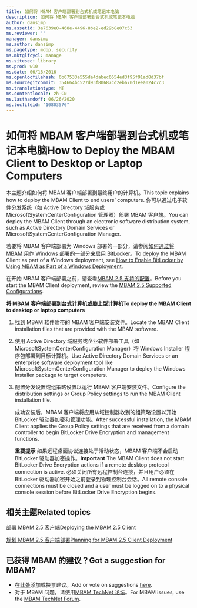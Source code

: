 ```yaml
---
title: 如何将 MBAM 客户端部署到台式机或笔记本电脑
description: 如何将 MBAM 客户端部署到台式机或笔记本电脑
author: dansimp
ms.assetid: 3a7639e0-468e-4496-8be2-ed29b8e07c53
ms.reviewer: ''
manager: dansimp
ms.author: dansimp
ms.pagetype: mdop, security
ms.mktglfcycl: manage
ms.sitesec: library
ms.prod: w10
ms.date: 06/16/2016
ms.openlocfilehash: 6b67533a555da4dabec6654ed3f95f91ad8d37bf
ms.sourcegitcommit: 354664bc527d93f80687cd2eba70d1eea024c7c3
ms.translationtype: MT
ms.contentlocale: zh-CN
ms.lasthandoff: 06/26/2020
ms.locfileid: "10803576"
---
```

# <span data-ttu-id="74ccf-103">如何将 MBAM 客户端部署到台式机或笔记本电脑</span><span class="sxs-lookup"><span data-stu-id="74ccf-103">How to Deploy the MBAM Client to Desktop or Laptop Computers</span></span>


<span data-ttu-id="74ccf-104">本主题介绍如何将 MBAM 客户端部署到最终用户的计算机。</span><span class="sxs-lookup"><span data-stu-id="74ccf-104">This topic explains how to deploy the MBAM Client to end users’ computers.</span></span> <span data-ttu-id="74ccf-105">你可以通过电子软件分发系统（如 Active Directory 域服务或 MicrosoftSystemCenterConfiguration 管理器）部署 MBAM 客户端。</span><span class="sxs-lookup"><span data-stu-id="74ccf-105">You can deploy the MBAM Client through an electronic software distribution system, such as Active Directory Domain Services or MicrosoftSystemCenterConfiguration Manager.</span></span>

<span data-ttu-id="74ccf-106">若要将 MBAM 客户端部署为 Windows 部署的一部分，请参阅[如何通过将 MBAM 用作 Windows 部署的一部分来启用 BitLocker](how-to-enable-bitlocker-by-using-mbam-as-part-of-a-windows-deploymentmbam-25.md)。</span><span class="sxs-lookup"><span data-stu-id="74ccf-106">To deploy the MBAM Client as part of a Windows deployment, see [How to Enable BitLocker by Using MBAM as Part of a Windows Deployment](how-to-enable-bitlocker-by-using-mbam-as-part-of-a-windows-deploymentmbam-25.md).</span></span>

<span data-ttu-id="74ccf-107">在开始 MBAM 客户端部署之前，请查看[MBAM 2.5 支持的配置](mbam-25-supported-configurations.md)。</span><span class="sxs-lookup"><span data-stu-id="74ccf-107">Before you start the MBAM Client deployment, review the [MBAM 2.5 Supported Configurations](mbam-25-supported-configurations.md).</span></span>

**<span data-ttu-id="74ccf-108">将 MBAM 客户端部署到台式计算机或膝上型计算机</span><span class="sxs-lookup"><span data-stu-id="74ccf-108">To deploy the MBAM Client to desktop or laptop computers</span></span>**

1.  <span data-ttu-id="74ccf-109">找到 MBAM 软件附带的 MBAM 客户端安装文件。</span><span class="sxs-lookup"><span data-stu-id="74ccf-109">Locate the MBAM Client installation files that are provided with the MBAM software.</span></span>

2.  <span data-ttu-id="74ccf-110">使用 Active Directory 域服务或企业软件部署工具（如 MicrosoftSystemCenterConfiguration Manager）将 Windows Installer 程序包部署到目标计算机。</span><span class="sxs-lookup"><span data-stu-id="74ccf-110">Use Active Directory Domain Services or an enterprise software deployment tool like MicrosoftSystemCenterConfiguration Manager to deploy the Windows Installer package to target computers.</span></span>

3.  <span data-ttu-id="74ccf-111">配置分发设置或组策略设置以运行 MBAM 客户端安装文件。</span><span class="sxs-lookup"><span data-stu-id="74ccf-111">Configure the distribution settings or Group Policy settings to run the MBAM Client installation file.</span></span>

    <span data-ttu-id="74ccf-112">成功安装后，MBAM 客户端将应用从域控制器收到的组策略设置以开始 BitLocker 驱动器加密和管理功能。</span><span class="sxs-lookup"><span data-stu-id="74ccf-112">After successful installation, the MBAM Client applies the Group Policy settings that are received from a domain controller to begin BitLocker Drive Encryption and management functions.</span></span>

    <span data-ttu-id="74ccf-113">**重要提示** 如果远程桌面协议连接处于活动状态，MBAM 客户端不会启动 BitLocker 驱动器加密操作。</span><span class="sxs-lookup"><span data-stu-id="74ccf-113">**Important** The MBAM Client does not start BitLocker Drive Encryption actions if a remote desktop protocol connection is active.</span></span> <span data-ttu-id="74ccf-114">必须关闭所有远程控制台连接，并且用户必须在 BitLocker 驱动器加密开始之前登录到物理控制台会话。</span><span class="sxs-lookup"><span data-stu-id="74ccf-114">All remote console connections must be closed and a user must be logged on to a physical console session before BitLocker Drive Encryption begins.</span></span>

     


## <span data-ttu-id="74ccf-115">相关主题</span><span class="sxs-lookup"><span data-stu-id="74ccf-115">Related topics</span></span>
[<span data-ttu-id="74ccf-116">部署 MBAM 2.5 客户端</span><span class="sxs-lookup"><span data-stu-id="74ccf-116">Deploying the MBAM 2.5 Client</span></span>](deploying-the-mbam-25-client.md)

[<span data-ttu-id="74ccf-117">规划 MBAM 2.5 客户端部署</span><span class="sxs-lookup"><span data-stu-id="74ccf-117">Planning for MBAM 2.5 Client Deployment</span></span>](planning-for-mbam-25-client-deployment.md)

 

## <span data-ttu-id="74ccf-118">已获得 MBAM 的建议？</span><span class="sxs-lookup"><span data-stu-id="74ccf-118">Got a suggestion for MBAM?</span></span>
- <span data-ttu-id="74ccf-119">在[此处](http://mbam.uservoice.com/forums/268571-microsoft-bitlocker-administration-and-monitoring)添加或投票建议。</span><span class="sxs-lookup"><span data-stu-id="74ccf-119">Add or vote on suggestions [here](http://mbam.uservoice.com/forums/268571-microsoft-bitlocker-administration-and-monitoring).</span></span> 
- <span data-ttu-id="74ccf-120">对于 MBAM 问题，请使用[MBAM TechNet 论坛](https://social.technet.microsoft.com/Forums/home?forum=mdopmbam)。</span><span class="sxs-lookup"><span data-stu-id="74ccf-120">For MBAM issues, use the [MBAM TechNet Forum](https://social.technet.microsoft.com/Forums/home?forum=mdopmbam).</span></span> 





